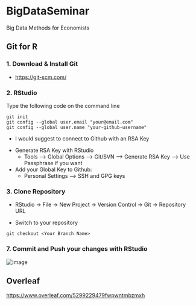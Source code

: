 # BigDataSeminar
Big Data Methods for Economists

## Git for R

### 1. Download & Install Git
* https://git-scm.com/
### 2. RStudio
Type the following code on the command line
```
git init
git config --global user.email "your@email.com"
git config --global user.name "your-github-username"
```
- I would suggest to connect to Github with an RSA Key
* Generate RSA Key with RStudio
  + Tools --> Global Options --> Git/SVN --> Generate RSA Key --> Use Passphrase if you want
* Add your Global Key to Github: 
  + Personal Settings --> SSH and GPG keys
### 3. Clone Repository
* RStudio -> File -> New Project -> Version Control -> Git -> Repository URL 
+ Switch to your repository
```
git checkout <Your Branch Name>
```
### 7. Commit and Push your changes with RStudio
![image](https://user-images.githubusercontent.com/91737428/222805752-e1a5ebb4-e8bc-41d0-8667-8eb47c5eb7f2.png)




## Overleaf
https://www.overleaf.com/5299229479fwpwntmbzmxh
